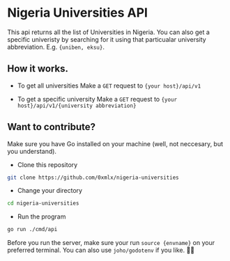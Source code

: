 # Nigeria Universities API

This api returns all the list of Universities in Nigeria. You can also get a specific univeristy by searching for it using that particualar university abbreviation. E.g. `{uniben, eksu}`.

## How it works.

- To get all universities
  Make a `GET` request to `{your host}/api/v1`

- To get a specific university
  Make a `GET` request to `{your host}/api/v1/{university abbreviation}`

## Want to contribute?

Make sure you have Go installed on your machine (well, not neccesary, but you understand).

- Clone this repository

```bash
git clone https://github.com/0xmlx/nigeria-universities
```

- Change your directory

```bash
cd nigeria-universities
```

- Run the program

```bash
go run ./cmd/api
```

Before you run the server, make sure your run `source {envname}` on your preferred terminal. You can also use `joho/godotenv` if you like. 🤷‍♂️
